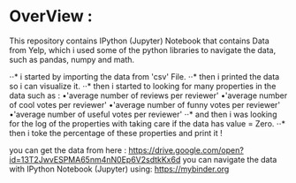 # OverView : 

This repository contains IPython (Jupyter) Notebook that contains Data from Yelp, which i used some of the python libraries to navigate the data, such as pandas, numpy and math.

⋅⋅* i started by importing the data from 'csv' File.
⋅⋅* then i printed the data so i can visualize it.
⋅⋅* then i started to looking for many properties in the data such as :
                      •'average number of reviews per reviewer'
                      •'average number of cool votes per reviewer'
                      •'average number of funny votes per reviewer'
                      •'average number of useful votes per reviewer'
⋅⋅* and then i was looking for the log of the properties with taking care if the data has value = Zero.
⋅⋅* then i toke the percentage of these properties and print it !


you can get the data from here : https://drive.google.com/open?id=13T2JwvESPMA65nm4nN0Ep6V2sdtkKx6d
you can navigate the data with IPython Notebook (Jupyter) using: https://mybinder.org
